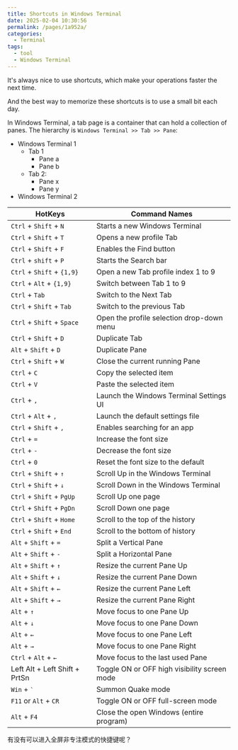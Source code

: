```yaml
---
title: Shortcuts in Windows Terminal
date: 2025-02-04 10:30:56
permalink: /pages/1a952a/
categories:
  - Terminal
tags:
  - tool
  - Windows Terminal
---
```


It's always nice to use shortcuts, which make your operations faster the next time.

And the best way to memorize these shortcuts is to use a small bit each day.

<!-- more -->

In Windows Terminal, a tab page is a container that can hold a collection of panes. The hierarchy is `Windows Terminal >> Tab >> Pane`:

- Windows Terminal 1
  - Tab 1
    - Pane a
    - Pane b
  - Tab 2:
    - Pane x
    - Pane y
- Windows Terminal 2

| HotKeys                       | Command Names                                |
| ----------------------------- | -------------------------------------------- |
| `Ctrl` + `Shift` + `N`        | Starts a new Windows Terminal                |
| `Ctrl` + `Shift` + `T`        | Opens a new profile Tab                      |
| `Ctrl` + `Shift` + `F`        | Enables the Find button                      |
| `Ctrl` + `shift` + `P`        | Starts the Search bar                        |
| `Ctrl` + `Shift` + `{1,9}`    | Open a new Tab profile index 1 to 9          |
| `Ctrl` + `Alt` + `{1,9}`      | Switch between Tab 1 to 9                    |
| `Ctrl` + `Tab`                | Switch to the Next Tab                       |
| `Ctrl` + `Shift` + `Tab`      | Switch to the previous Tab                   |
| `Ctrl` + `Shift` + `Space`    | Open the profile selection drop-down menu    |
| `Ctrl` + `Shift` + `D`        | Duplicate Tab                                |
| `Alt` + `Shift` + `D`         | Duplicate Pane                               |
| `Ctrl` + `Shift` + `W`        | Close the current running Pane               |
| `Ctrl` + `C`                  | Copy the selected item                       |
| `Ctrl` + `V`                  | Paste the selected item                      |
| `Ctrl` + `,`                  | Launch the Windows Terminal Settings UI      |
| `Ctrl` + `Alt` + `,`          | Launch the default settings file             |
| `Ctrl` + `Shift` + `,`        | Enables searching for an app                 |
| `Ctrl` + `=`                  | Increase the font size                       |
| `Ctrl` + `-`                  | Decrease the font size                       |
| `Ctrl` + `0`                  | Reset the font size to the default           |
| `Ctrl` + `Shift` + `↑`        | Scroll Up in the Windows Terminal            |
| `Ctrl` + `Shift` + `↓`        | Scroll Down in the Windows Terminal          |
| `Ctrl` + `Shift` + `PgUp`     | Scroll Up one page                           |
| `Ctrl` + `Shift` + `PgDn`     | Scroll Down one page                         |
| `Ctrl` + `Shift` + `Home`     | Scroll to the top of the history             |
| `Ctrl` + `Shift` + `End `     | Scroll to the bottom of history              |
| `Alt` + `Shift` + `=`         | Split a Vertical Pane                        |
| `Alt` + `Shift` + `-`         | Split a Horizontal Pane                      |
| `Alt` + `Shift` + `↑`         | Resize the current Pane Up                   |
| `Alt` + `Shift` + `↓`         | Resize the current Pane Down                 |
| `Alt` + `Shift` + `←`         | Resize the current Pane Left                 |
| `Alt` + `Shift` + `→`         | Resize the current Pane Right                |
| `Alt` + `↑`                   | Move focus to one Pane Up                    |
| `Alt` + `↓`                   | Move focus to one Pane Down                  |
| `Alt` + `←`                   | Move focus to one Pane Left                  |
| `Alt` + `→`                   | Move focus to one Pane Right                 |
| `Ctrl` + `Alt` + `←`          | Move focus to the last used Pane             |
| Left Alt + Left Shift + PrtSn | Toggle ON or OFF high visibility screen mode |
| `Win` + <kbd>\`</kbd>         | Summon Quake mode                            |
| `F11` or `Alt` + `CR`         | Toggle ON or OFF full-screen mode            |
| `Alt` + `F4`                  | Close the open Windows (entire program)      |

有没有可以进入全屏非专注模式的快捷键呢？
